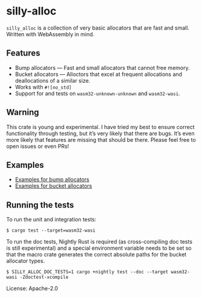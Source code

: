 # silly-alloc

`silly_alloc` is a collection of very basic allocators that are fast and small. Written with WebAssembly in mind.

## Features

- Bump allocators — Fast and small allocators that cannot free memory.
- Bucket allocators — Alloctors that excel at frequent allocations and deallocations of a similar size.
- Works with `#![no_std]`
- Support for and tests on `wasm32-unknown-unknown` and `wasm32-wasi`.

## Warning

This crate is young and experimental. I have tried my best to ensure correct functionality through testing, but it’s very likely that there are bugs. It’s even more likely that features are missing that should be there. Please feel free to open issues or even PRs!

## Examples

- [Examples for bump allocators](bump/index.html)
- [Examples for bucket allocators](bucket/index.html)

## Running the tests

To run the unit and integration tests:

```shell
$ cargo test --target=wasm32-wasi
```

To run the doc tests, Nightly Rust is required (as cross-compiling doc tests is still experimental) and a special environment variable needs to be set so that the macro crate generates the correct absolute paths for the bucket allocator types.

```shell
$ SILLY_ALLOC_DOC_TESTS=1 cargo +nightly test --doc --target wasm32-wasi -Zdoctest-xcompile
```

License: Apache-2.0
